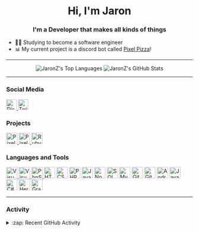 <h1 align="center">Hi, I'm Jaron</h1>
<h3 align="center">I'm a Developer that makes all kinds of things</h3>

- 👨‍🎓 Studying to become a software engineer
- 📊 My current project is a discord bot called <a href="https://github.com/JAndTTechnic/PixelPizza-js2">Pixel Pizza</a>!

<hr>

<p align="center">
  <picture>
    <source
      srcset="https://github-readme-stats.vercel.app/api/top-langs/?username=JaronZ&hide=java&theme=dracula"
      media="(prefers-color-scheme: dark)"
    />
    <source
      srcset="https://github-readme-stats.vercel.app/api/top-langs/?username=JaronZ&hide=java"
      media="(prefers-color-scheme: light), (prefers-color-scheme: no-preference)"
    />
    <img src="https://github-readme-stats.vercel.app/api/top-langs/?username=JaronZ&hide=java" alt="JaronZ's Top Languages" />
  </picture>
  <picture>
    <source
      srcset="https://github-readme-stats.vercel.app/api?username=JaronZ&show_icons=true&theme=dracula"
      media="(prefers-color-scheme: dark)"
    />
    <source
      srcset="https://github-readme-stats.vercel.app/api?username=JaronZ&show_icons=true"
      media="(prefers-color-scheme: light), (prefers-color-scheme: no-preference)"
    />
    <img src="https://github-readme-stats.vercel.app/api?username=JaronZ&show_icons=true" alt="JaronZ's GitHub Stats" />
  </picture>
</p>

<hr>

<h3 align="left">Social Media</h3>
<p align="left">
  <a href="https://discord.com/invite/MzbsFPe">
    <img title="Discord Server" alt="Discord Server" width="28px" src="https://cdn.jsdelivr.net/npm/simple-icons@3.12.1/icons/discord.svg">
  </a>
  <a href="https://www.twitch.tv/jaronlinez">
    <img title="Twitch" alt="Twitch" width="28px" src="https://cdn.jsdelivr.net/npm/simple-icons@3.12.1/icons/twitch.svg">
  </a>
</p>

<h3 align="left">Projects</h3>
<p align="left">
  <a href="https://github.com/JAndTTechnic/PixelPizza-js2">
    <img title="Pixel Pizza 2" alt="Pixel Pizza 2 Project" width="30px" src="https://user-images.githubusercontent.com/60853956/114001630-65f68500-985c-11eb-9157-4aabbe0b326a.png">
  </a>
  <a href="https://github.com/JAndTTechnic/PixelPizza-js2/tree/canary">
    <img title="Pixel Pizza 2 Canary" alt="Pixel Pizza 2 Canary Project" width="30px" src="https://user-images.githubusercontent.com/60853956/114001852-9dfdc800-985c-11eb-8112-8020bbfa36da.png">
  </a>
  <a href="https://github.com/jaronetje/ruby-fun">
    <img title="Ruby Fun" alt="Ruby Fun Minecraft Mod" width="30px" src="https://user-images.githubusercontent.com/60853956/98449256-56023a00-2132-11eb-9945-04c18516f21b.png">
  </a>
</p>

<h3 align="left">Languages and Tools</h3>
<p align="left">
  <!-- IDEs -->
  <a href="https://code.visualstudio.com/">
    <img title="Visual Studio Code" alt="Visual Studio Code" width="30px" src="https://cdn.jsdelivr.net/gh/devicons/devicon/icons/vscode/vscode-original.svg">
  </a>
  <a href="https://visualstudio.microsoft.com/vs/">
    <img title="Visual Studio 2022" alt="Visual Studio" width="30px" src="https://cdn.jsdelivr.net/gh/devicons/devicon/icons/visualstudio/visualstudio-plain.svg">
  </a>
  <a href="https://www.jetbrains.com/phpstorm/">
    <img title="PhpStorm" alt="PhpStorm" width="30px" src="https://cdn.jsdelivr.net/gh/devicons/devicon/icons/phpstorm/phpstorm-original.svg">
  </a>
  
<img title="HTML" alt="HTML5" width="30px" src="https://cdn.jsdelivr.net/gh/devicons/devicon/icons/html5/html5-original.svg">
<img title="CSS" alt="CSS3" width="30px" src="https://cdn.jsdelivr.net/gh/devicons/devicon/icons/css3/css3-original.svg">
<img title="PHP" alt="PHP" width="30px" src="https://cdn.jsdelivr.net/gh/devicons/devicon/icons/php/php-original.svg">
<img title="JavaScript" alt="JavaScript" width="30px" src="https://cdn.jsdelivr.net/gh/devicons/devicon/icons/javascript/javascript-original.svg">
<img title="NodeJS" alt="Node.js" width="30px" src="https://cdn.jsdelivr.net/gh/devicons/devicon/icons/nodejs/nodejs-original.svg">

<img title="SQL Server" alt="SQL Server" width="30px" src="https://cdn.jsdelivr.net/gh/devicons/devicon/icons/microsoftsqlserver/microsoftsqlserver-plain.svg">
<img title="MySQL" alt="MySQL" width="30px" src="https://cdn.jsdelivr.net/gh/devicons/devicon/icons/mysql/mysql-original.svg">

<img title="Github" alt="Github" width="30px" src="https://cdn.jsdelivr.net/gh/devicons/devicon/icons/github/github-original.svg">
<img title="Git" alt="Git" width="30px" src="https://cdn.jsdelivr.net/gh/devicons/devicon/icons/git/git-original.svg">

<img title="Android" alt="Android" width="30px" src="https://cdn.jsdelivr.net/gh/devicons/devicon/icons/android/android-original.svg">

<img title="Java" alt="Java" width="30px" src="https://cdn.jsdelivr.net/gh/devicons/devicon/icons/java/java-original.svg">
<img title="C Sharp" alt="C#" width="30px" src="https://cdn.jsdelivr.net/gh/devicons/devicon/icons/csharp/csharp-original.svg">

<img title="Heroku" alt="Heroku" width="30px" src="https://cdn.jsdelivr.net/gh/devicons/devicon/icons/heroku/heroku-original.svg">

<img title="Gradle" alt="Gradle" width="30px" src="https://cdn.jsdelivr.net/gh/devicons/devicon/icons/gradle/gradle-plain.svg">
<p>

<hr>

<h3 align="left">Activity</h3>
<details>
  <summary>:zap: Recent GitHub Activity</summary>

<!--START_SECTION:activity-->
1. 💪 Opened PR [#297](https://github.com/PixelPizza/OurTube/pull/297) in [PixelPizza/OurTube](https://github.com/PixelPizza/OurTube)
2. 🗣 Commented on [#296](https://github.com/PixelPizza/OurTube/issues/296) in [PixelPizza/OurTube](https://github.com/PixelPizza/OurTube)
3. 🎉 Merged PR [#389](https://github.com/PixelPizza/Bot/pull/389) in [PixelPizza/Bot](https://github.com/PixelPizza/Bot)
4. 🗣 Commented on [#292](https://github.com/PixelPizza/OurTube/issues/292) in [PixelPizza/OurTube](https://github.com/PixelPizza/OurTube)
5. 🗣 Commented on [#296](https://github.com/PixelPizza/OurTube/issues/296) in [PixelPizza/OurTube](https://github.com/PixelPizza/OurTube)
<!--END_SECTION:activity-->

</details>
